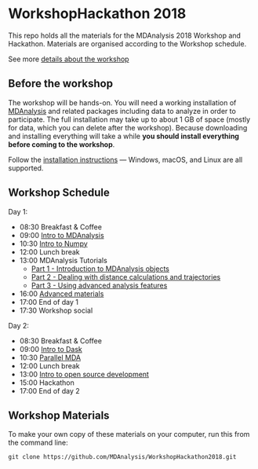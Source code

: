 # WorkshopHackathon 2018

This repo holds all the materials for the MDAnalysis 2018 Workshop and Hackathon.
Materials are organised according to the Workshop schedule.

See more [details about the workshop](https://github.com/MDAnalysis/WorkshopHackathon2018/tree/master/00_WorkshopDetails)

## Before the workshop

The workshop will be hands-on. You will need a working installation of
[MDAnalysis](https://www.mdanalysis.org) and related packages
including data to analyze in order to participate. The full
installation may take up to about 1 GB of space (mostly for data,
which you can delete after the workshop). Because downloading and
installing everything will take a while **you should install
everything before coming to the workshop**.

Follow the [installation instructions](INSTALL) — Windows, macOS, and
Linux are all supported.




## Workshop Schedule

Day 1:
 - 08:30 Breakfast & Coffee
 - 09:00 [Intro to MDAnalysis](01_IntroToMDAnalysis)
 - 10:30 [Intro to Numpy](02_IntroToNumpy)
 - 12:00 Lunch break
 - 13:00 MDAnalysis Tutorials
   - [Part 1 - Introduction to MDAnalysis objects](03_Tutorial1)
   - [Part 2 - Dealing with distance calculations and trajectories](04_Tutorial2)
   - [Part 3 - Using advanced analysis features](05_Tutorial3)
 - 16:00 [Advanced materials](06_AdvancedTutorials)
 - 17:00 End of day 1
 - 17:30 Workshop social 
 
Day 2:
 - 08:30 Breakfast & Coffee
 - 09:00 [Intro to Dask](07_DaskTutorial)
 - 10:30 [Parallel MDA](08_PMDATutorial)
 - 12:00 Lunch break
 - 13:00 [Intro to open source development](09_DevelopmentTutorial)
 - 15:00 Hackathon
 - 17:00 End of day 2
 
## Workshop Materials

To make your own copy of these materials on your computer, run this from the command line:
```
git clone https://github.com/MDAnalysis/WorkshopHackathon2018.git
```
